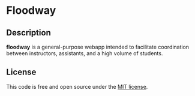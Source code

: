 Floodway
========

## Description

**floodway** is a general-purpose webapp intended to facilitate coordination between instructors, assistants, and a high volume of students.

## License

This code is free and open source under the [MIT license](LICENSE).